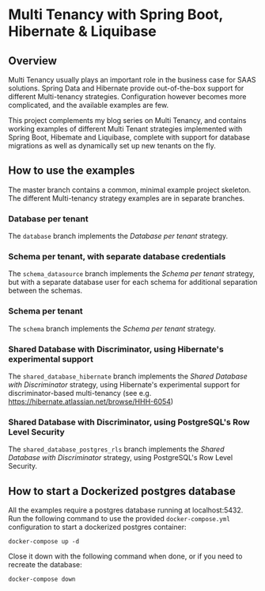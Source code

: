 # Multi Tenancy with Spring Boot, Hibernate & Liquibase

## Overview

Multi Tenancy usually plays an important role in the business case for
SAAS solutions. Spring Data and Hibernate provide out-of-the-box support
for different Multi-tenancy strategies. Configuration however becomes more
complicated, and the available examples are few.

This project complements my blog series on Multi Tenancy, and contains
working examples of different Multi Tenant strategies implemented with
Spring Boot, Hibemate and Liquibase, complete with support for database
migrations as well as dynamically set up new tenants on the fly.

## How to use the examples

The master branch contains a common, minimal example project skeleton. The
different Multi-tenancy strategy examples are in separate branches.

### Database per tenant

The `database` branch implements the *Database per tenant* strategy.

### Schema per tenant, with separate database credentials

The `schema_datasource` branch implements the *Schema per tenant* strategy,
but with a separate database user for each schema for additional separation
between the schemas.

### Schema per tenant

The `schema` branch implements the *Schema per tenant* strategy.

### Shared Database with Discriminator, using Hibernate's experimental support

The `shared_database_hibernate` branch implements the *Shared Database with Discriminator*
strategy, using Hibernate's experimental support for discriminator-based multi-tenancy
(see e.g. https://hibernate.atlassian.net/browse/HHH-6054)

### Shared Database with Discriminator, using PostgreSQL's Row Level Security

The `shared_database_postgres_rls` branch implements the *Shared Database with Discriminator*
strategy, using PostgreSQL's Row Level Security.

## How to start a Dockerized postgres database

All the examples require a postgres database running at localhost:5432. Run the following command 
to use the provided `docker-compose.yml` configuration to start a dockerized postgres
container:

```
docker-compose up -d
```

Close it down with the following command when done, or if you need to recreate the database:

```
docker-compose down
```

